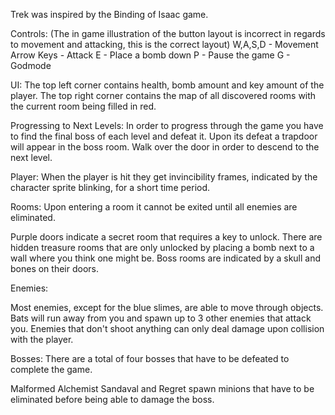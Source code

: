Trek was inspired by the Binding of Isaac game.

Controls:
(The in game illustration of the button layout is incorrect in regards to movement and attacking, this is the correct layout)
W,A,S,D - Movement
Arrow Keys - Attack
E - Place a bomb down
P - Pause the game
G - Godmode

UI:
The top left corner contains health, bomb amount and key amount of the player.
The top right corner contains the map of all discovered rooms with the current room being filled in red. 

Progressing to Next Levels:
In order to progress through the game you have to find the final boss of each level and defeat it. Upon its defeat
a trapdoor will appear in the boss room. Walk over the door in order to descend to the next level.


Player:
When the player is hit they get invincibility frames, indicated by the character sprite blinking, for a short time period.


Rooms:
Upon entering a room it cannot be exited until all enemies are eliminated.


Purple doors indicate a secret room that requires a key to unlock.
There are hidden treasure rooms that are only unlocked by placing a bomb next to a wall where you think one might be.
Boss rooms are indicated by a skull and bones on their doors.


Enemies:

Most enemies, except for the blue slimes, are able to move through objects. 
Bats will run away from you and spawn up to 3 other enemies that attack you.
Enemies that don't shoot anything can only deal damage upon collision with the player.


Bosses:
There are a total of four bosses that have to be defeated to complete the game.

Malformed Alchemist Sandaval and Regret spawn minions that have to be eliminated before being able to damage the boss.

